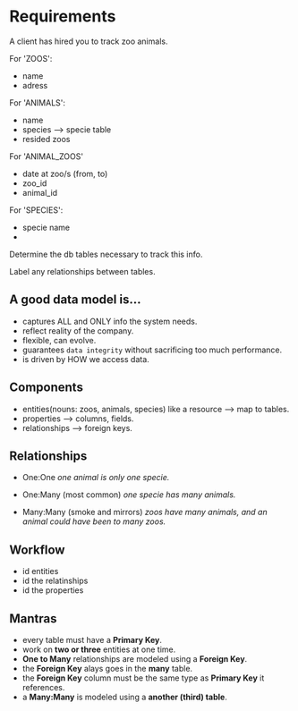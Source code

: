 # Requirements

A client has hired you to track zoo animals.

For 'ZOOS':
- name
- adress

For 'ANIMALS':
- name
- species --> specie table
- resided zoos

For 'ANIMAL_ZOOS'
- date at zoo/s (from, to)
- zoo_id
- animal_id

For 'SPECIES':
- specie name
- 


Determine the db tables necessary to track this info.

Label any relationships between tables.

## A good data model is...
- captures ALL and ONLY info the system needs.
- reflect reality of the company.
- flexible, can evolve.
- guarantees `data integrity` without sacrificing too much performance.
- is driven by HOW we access data.

## Components
- entities(nouns: zoos, animals, species) like a resource --> map to tables.
- properties --> columns, fields.
- relationships --> foreign keys.

## Relationships
- One:One
    _one animal is only one specie._

- One:Many (most common)
    _one specie has many animals._

- Many:Many (smoke and mirrors)
    _zoos have many animals, and an animal could have been to many zoos._

## Workflow
- id entities
- id the relatinships
- id the properties

## Mantras
- every table must have a **Primary Key**.
- work on **two or three** entities at one time.
- **One to Many** relationships are modeled using a **Foreign Key**.
- the **Foreign Key** alays goes in the **many** table.
- the **Foreign Key** column must be the same type as **Primary Key** it references.
- a **Many:Many** is modeled using a **another (third) table**.













